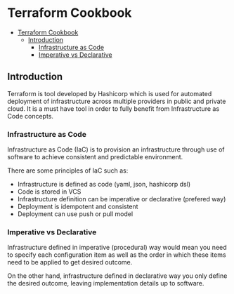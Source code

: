 # Terraform Cookbook

- [Terraform Cookbook](#terraform-cookbook)
  - [Introduction](#introduction)
    - [Infrastructure as Code](#infrastructure-as-code)
    - [Imperative vs Declarative](#imperative-vs-declarative)

## Introduction

Terraform is tool developed by Hashicorp which is used for automated deployment of infrastructure across multiple providers in public and private cloud. It is a must have tool in order to fully benefit from Infrastructure as Code concepts.

### Infrastructure as Code

Infrastructure as Code (IaC) is to provision an infrastructure through use of software to achieve consistent and predictable environment.

There are some principles of IaC such as:
- Infrastructure is defined as code (yaml, json, hashicorp dsl)
- Code is stored in VCS
- Infrastructure definition can be imperative or declarative (prefered way)
- Deployment is idempotent and consistent
- Deployment can use push or pull model

### Imperative vs Declarative

Infrastructure defined in imperative (procedural) way would mean you need to specify each configuration item as well as the order in which these items need to be applied to get desired outcome.

On the other hand, infrastructure defined in declarative way you only define the desired outcome, leaving implementation details up to software.






